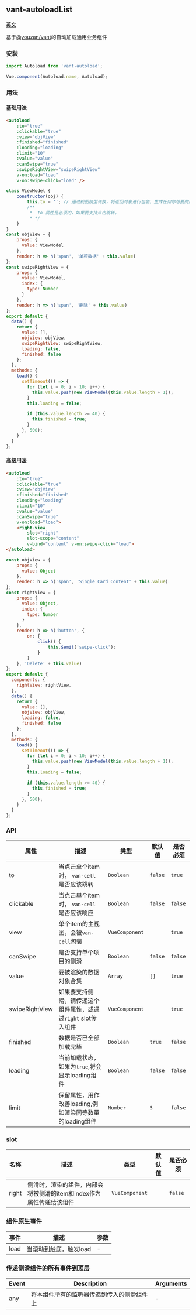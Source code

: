 ## vant-autoloadList
[英文](README.md)

基于[@youzan/vant](https://github.com/youzan/vant)的自动加载通用业务组件

### 安装
``` javascript
import Autoload from 'vant-autoload';

Vue.component(Autoload.name, Autoload);
```



### 用法

#### 基础用法

```html
<autoload 
    :to="true"
    :clickable="true"
    :view="objView"
    :finished="finished"
    :loading="loading"
    :limit="10"
    :value="value"
    :canSwipe="true"
    :swipeRightView="swipeRightView"
    v-on:load="load"
    v-on:swipe-click="load" />
```

```js
class ViewModel {
    constructor(obj) {
        this.to = ''; // 通过视图模型转换，将返回对象进行包装，生成任何你想要的属性。
        /**
         *  to 属性是必须的，如果要支持点击跳转。
         * */
    }
}
const objView = {
    props: {
      value: ViewModel
    },
    render: h => h('span', '单项数据' + this.value)
};
const swipeRightView = {
    props: {
      value: ViewModel,
      index: {
        type: Number
      }
    },
    render: h => h('span', '删除' + this.value)
};
export default {
  data() {
    return {
      value: [],
      objView: objView,
      swipeRightView: swipeRightView,
      loading: false,
      finished: false
    };
  },
  methods: {
    load() {
      setTimeout(() => {
        for (let i = 0; i < 10; i++) {
          this.value.push(new ViewModel(this.value.length + 1));
        }
        this.loading = false;

        if (this.value.length >= 40) {
          this.finished = true;
        }
      }, 500);
    }
  }
};

```

#### 高级用法

```html
<autoload 
    :to="true"
    :clickable="true"
    :view="objView"
    :finished="finished"
    :loading="loading"
    :limit="10"
    :value="value"
    :canSwipe="true"
    v-on:load="load">
    <right-view 
        slot="right" 
        slot-scope="content" 
        v-bind="content" v-on:swipe-click="load">
</autoload>
```

```js
const objView = {
    props: {
      value: Object
    },
    render: h => h('span', 'Single Card Content' + this.value)
};
const rightView = {
    props: {
      value: Object,
      index: {
        type: Number
      }
    },
    render: h => h('button', {
        on: {
            click() {
                this.$emit('swipe-click');
            }
        }
    }, 'Delete' + this.value)
};
export default {
  components: {
    rightView: rightView,
  },
  data() {
    return {
      value: [],
      objView: objView,
      loading: false,
      finished: false
    };
  },
  methods: {
    load() {
      setTimeout(() => {
        for (let i = 0; i < 10; i++) {
          this.value.push(new ViewModel(this.value.length + 1));
        }
        this.loading = false;

        if (this.value.length >= 40) {
          this.finished = true;
        }
      }, 500);
    }
  }
};

```
### API

| 属性 | 描述 | 类型 | 默认值 | 是否必须 |
|-----------|-----------|-----------|-------------|------|
| to | 当点击单个item时， `van-cell` 是否应该跳转  | `Boolean` | `false` | `true` |
| clickable | 当点击单个item时， `van-cell` 是否应该响应 | `Boolean` | `false` | `false` |
| view | 单个item的主视图，会被`van-cell`包装 | `VueComponent` |  | `true` |
| canSwipe | 是否支持单个项目的侧滑 | `Boolean` | `false` | `false` |
| value | 要被渲染的数据对象合集 | `Array` | `[]` | `true` |
| swipeRightView | 如果要支持侧滑，请传递这个组件属性，或通过`right` slot传入组件 | `VueComponent` |  |  `true` |
| finished | 数据是否已全部加载完毕 | `Boolean` | `true` | `false` |
| loading | 当前加载状态，如果为`true`,将会显示loading组件 | `Boolean` | `false` | `false` |
| limit | 保留属性，用作改善loading,例如渲染同等数量的loading组件 | `Number` | `5` | `false` |
### slot

| 名称 | 描述 | 类型 | 默认值 | 是否必须 |
|-----------|-----------|-----------|-------------|------|
| right | 侧滑时，渲染的组件，内部会将被侧滑的item和index作为属性传递给该组件 | `VueComponent` |  | `false` |
### 组件原生事件

| 事件 | 描述 | 参数 |
|-----------|-----------|-----------|
| load | 当滚动到触底，触发load | - |

### 传递侧滑组件的所有事件到顶层

| Event | Description | Arguments |
|-----------|-----------|-----------|
| any | 将本组件所有的监听器传递到传入的侧滑组件上 | - |